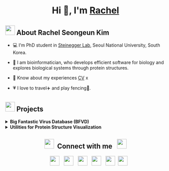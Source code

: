 <h1 align="center">Hi 👋, I'm <a href="https://rachelse.github.io/" target="blank">
Rachel</a></h1>

<h2 alignm="left"> <img src="https://img.icons8.com/?size=100&id=ZmWFAq0mS7su&format=png&color=000000" width=30> About Rachel Seongeun Kim </h2>

- 💻 I’m PhD student in <a href="https://steineggerlab.com/en/" target="blank">Steinegger Lab</a>, Seoul National University, South Korea.

- 🧬 I am bioinformatician, who develops efficient software for biology and explores biological systems through protein structures.

- 📄 Know about my experiences <a href="./assets/Rachel-Seongeun-Kim-CV.pdf" target="blank">CV</a>
x
- 💗 I love to travel✈️ and play fencing🤺.

<h2 align="left"> <img src="https://img.icons8.com/?size=100&id=a0K5Ldf8dgeT&format=png&color=000000" width=30> Projects </h2>

<details align="left"> 
    <summary> <b> Big Fantastic Virus Database (BFVD) </b> </summary>
    A large repository of predicted viral protein structures.<br>
    <img src="https://img.icons8.com/?size=100&id=KSDaOFfEpIEF&format=png&color=000000" width=20> <a style="margin-right:10px" href="https://doi.org/10.1093/nar/gkae1119" target="blank">Publication</a> 
    <img src="https://img.icons8.com/?size=100&id=PhymLYNNjf3I&format=png&color=000000" width=20> <a style="margin-right: 10px" href="https://bfvd.steineggerlab.workers.dev/" target="blank">Download</a>
    <img src="https://img.icons8.com/?size=100&id=7y0hBJ3Hqpnu&format=png&color=000000" width=20> <a href="https://bfvd.foldseek.com/" target="blank">Web server</a> <br>
    <a href="https://github.com/steineggerlab/bfvd-analysis" target="blank"> <img src="https://github-readme-stats.vercel.app/api/pin/?username=steineggerlab&repo=bfvd-analysis&theme=transparent&show_owner=true"> </a>
</details>
<details align="left">
    <summary> <b> Utilities for Protein Structure Visualization </b> </summary>
    ChimeraX tutorial and custom functionalities.<br>
    <a href="https://github.com/rachelse/Utils" target="blank"> <img src="https://github-readme-stats.vercel.app/api/pin/?username=rachelse&repo=Utils&theme=transparent&show_owner=true"> </a>
</details>

<h2 align="center" > <img src="https://img.icons8.com/?size=100&id=80254&format=png&color=000000" width="30" height="30" style="margin-right: 10px;">Connect with me <img src="https://img.icons8.com/?size=100&id=80826&format=png&color=000000" width="30" style="margin-left: 10px;"> </h2>

<p align="center">
 <div align="center"  class="icons-social" style="margin-left: 10px;">
        <a style="margin-left: 10px;"  target="_blank" href="https://www.linkedin.com/in/saurabhmchavan/">
			<img src="https://img.icons8.com/?size=100&id=80451&format=png&color=000000" width=30></a>
        <a style="margin-left: 10px;" target="_blank" href="https://github.com/rachelse">
		    <img src="https://img.icons8.com/?size=100&id=80462&format=png&color=000000" width=30></a>
        <a style="margin-left: 10px;" target="_blank" href="https://rachelse.github.io/">
		    <img src="https://img.icons8.com/?size=100&id=ipBLdOAQ6sRn&format=png&color=000000" width=30></a>
		<a style="margin-left: 10px;" target="_blank" href="https://twitter.com/eunbelivable">
			<img src="https://img.icons8.com/?size=100&id=R2tXmQrmni1l&format=png&color=000000" width=30></a>
		<a style="margin-left: 10px;" target="_blank" href="https://bsky.app/profile/eunbelivable.bsky.social">
			<img src="https://img.icons8.com/?size=100&id=uLD6_-80VS7K&format=png&color=000000" width=30 ></a>
		<a style="margin-left: 5px;" target="_blank" href="https://docs.google.com/document/d/1CpoSMOBCU-IZTiIB789Wk8QX1TnEzVPeLq_92hGl8S8/edit?usp=sharing">
            <img src="https://img.icons8.com/?size=100&id=igQGPLZQ4FuR&format=png&color=000000" width=30></a>
    </div>
</p>
